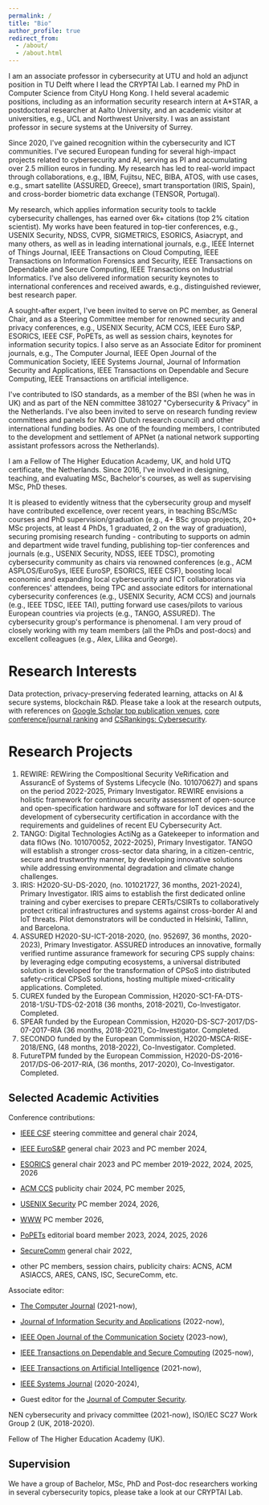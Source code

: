 ```yaml
---
permalink: /
title: "Bio"
author_profile: true
redirect_from: 
  - /about/
  - /about.html
---
```


I am an associate professor in cybersecurity at UTU and hold an adjunct position in TU Delft where I lead the CRYPTAI Lab. I earned my PhD in Computer Science from CityU Hong Kong. I held several academic positions, including as an information security research intern at A*STAR, a postdoctoral researcher at Aalto University, and an academic visitor at universities, e.g., UCL and Northwest University. I was an assistant professor in secure systems at the University of Surrey. 

Since 2020, I've gained recognition within the cybersecurity and ICT communities. I've secured European funding for several high-impact projects related to cybersecurity and AI, serving as PI and accumulating over 2.5 million euros in funding. My research has led to real-world impact through collaborations, e.g., IBM, Fujitsu, NEC, BIBA, ATOS, with use cases, e.g., smart satellite (ASSURED, Greece), smart transportation (IRIS, Spain), and cross-border biometric data exchange (TENSOR, Portugal). 

My research, which applies information security tools to tackle cybersecurity challenges, has earned over 6k+ citations (top 2% citation scientist). My works have been featured in top-tier conferences, e.g., USENIX Security, NDSS, CVPR, SIGMETRICS, ESORICS, Asiacrypt, and many others, as well as in leading international journals, e.g., IEEE Internet of Things Journal, IEEE Transactions on Cloud Computing, IEEE Transactions on Information Forensics and Security, IEEE Transactions on Dependable and Secure Computing, IEEE Transactions on Industrial Informatics. I've also delivered information security keynotes to international conferences and received awards, e.g., distinguished reviewer, best research paper.  

A sought-after expert, I've been invited to serve on PC member, as General Chair, and as a Steering Committee member for renowned security and privacy conferences, e.g.,  USENIX Security, ACM CCS, IEEE Euro S&P, ESORICS, IEEE CSF, PoPETs, as well as session chairs, keynotes for information security topics. I also serve as an Associate Editor for prominent journals, e.g., The Computer Journal, IEEE Open Journal of the Communication Society, IEEE Systems Journal, Journal of Information Security and Applications, IEEE Transactions on Dependable and Secure Computing, IEEE Transactions on artificial intelligence. 

I've contributed to ISO standards, as a member of the BSI (when he was in UK) and as part of the NEN committee 381027 "Cybersecurity & Privacy" in the Netherlands. I've also been invited to serve on research funding review committees and panels for NWO (Dutch research council) and other international funding bodies. As one of the founding members, I contributed to the development and settlement of APNet (a national network supporting assistant professors across the Netherlands).

I am a Fellow of The Higher Education Academy, UK, and hold UTQ certificate, the Netherlands. Since 2016, I've involved in designing, teaching, and evaluating MSc, Bachelor's courses, as well as supervising MSc, PhD theses.  

It is pleased to evidently witness that the cybersecurity group and myself have contributed excellence, over recent years, in teaching BSc/MSc courses and PhD supervision/graduation (e.g., 4+ BSc group projects, 20+ MSc projects, at least 4 PhDs, 1 graduated, 2 on the way of graduation), securing promising research funding - contributing to supports on admin and department wide travel funding, publishing top-tier conferences and journals (e.g., USENIX Security, NDSS, IEEE TDSC), promoting cybersecurity community as chairs via renowned conferences (e.g., ACM ASPLOS/EuroSys, IEEE EuroSP, ESORICS, IEEE CSF), boosting local economic and expanding local cybersecurity and ICT collaborations via conferences' attendees, being TPC and associate editors for international cybersecurity conferences (e.g., USENIX Security, ACM CCS) and journals (e.g., IEEE TDSC, IEEE TAI), putting forward use cases/pilots to various European countries via projects (e.g., TANGO, ASSURED). The cybersecurity group's performance is phenomenal. I am very proud of closely working with my team members (all the PhDs and post-docs) and excellent colleagues (e.g., Alex, Lilika and George).  

Research Interests
======
Data protection, privacy-preserving federated learning, attacks on AI \& secure systems, blockchain R\&D. Please take a look at the research outputs, with references on [Google Scholar top publication venues](https://scholar.google.es/citations?view_op=top_venues&hl=en&vq=eng_computersecuritycryptography), [core conference/journal ranking](http://portal.core.edu.au/conf-ranks/) and [CSRankings: Cybersecurity](https://csrankings.org/#/index?sec&nl).  


Research Projects
======
1. REWIRE: REWiring the ComposItional Security VeRification and AssurancE of Systems of Systems Lifecycle (No. 101070627) and spans on the period 2022-2025, Primary Investigator. REWIRE envisions a holistic framework for continuous security assessment of open-source and open-specification hardware and software for IoT devices and the development of cybersecurity certification in accordance with the requirements and guidelines of recent EU Cybersecurity Act. 
1. TANGO: Digital Technologies ActiNg as a Gatekeeper to information and data flOws (No. 101070052, 2022-2025), Primary Investigator. TANGO will establish a stronger cross-sector data sharing, in a citizen-centric, secure and trustworthy manner, by developing innovative solutions while addressing environmental degradation and climate change challenges. 
1. IRIS: H2020-SU-DS-2020, (no. 101021727, 36 months, 2021-2024), Primary Investigator. IRIS aims to establish the first dedicated online training and cyber exercises to prepare CERTs/CSIRTs to collaboratively protect critical infrastructures and systems against cross-border AI and IoT threats. Pilot demonstrators will be conducted in Helsinki, Tallinn, and Barcelona.
1. ASSURED H2020-SU-ICT-2018-2020, (no. 952697, 36 months, 2020-2023), Primary Investigator. ASSURED introduces an innovative, formally verified runtime assurance framework for securing CPS supply chains: by leveraging edge computing ecosystems, a universal distributed solution is developed for the transformation of CPSoS into distributed safety-critical CPSoS solutions, hosting multiple mixed-criticality applications. Completed.  
1. CUREX funded by the European Commission, H2020-SC1-FA-DTS-2018-1/SU-TDS-02-2018 (36 months, 2018-2021), Co-Investigator. Completed. 
1. SPEAR funded by the European Commission, H2020-DS-SC7-2017/DS-07-2017-RIA (36 months, 2018-2021), Co-Investigator. Completed. 
1. SECONDO funded by the European Commission, H2020-MSCA-RISE-2018/ENG, (48 months, 2018-2022), Co-Investigator. Completed.  
1. FutureTPM funded by the European Commission, H2020-DS-2016-2017/DS-06-2017-RIA, (36 months, 2017-2020), Co-Investigator. Completed. 

Selected Academic Activities 
------
Conference contributions: 

- [IEEE CSF](https://csf2024.ieee-security.org/) steering committee and general chair 2024,

- [IEEE EuroS&P](https://eurosp2023.ieee-security.org/) general chair 2023 and PC member 2024,

- [ESORICS](https://esorics2023.org/) general chair 2023 and PC member 2019-2022, 2024, 2025, 2026 

- [ACM CCS](https://www.sigsac.org/ccs/CCS2024/call-for/call-for-papers.html) publicity chair 2024, PC member 2025, 

- [USENIX Security](https://www.usenix.org/conference/usenixsecurity24) PC member 2024, 2026,

- [WWW](https://www2026.thewebconf.org/) PC member 2026, 

- [PoPETs](https://petsymposium.org/cfp24.php) editorial board member 2023, 2024, 2025, 2026 

- [SecureComm](https://securecomm.eai-conferences.org/2022/) general chair 2022, 

- other PC members, session chairs, publicity chairs: ACNS, ACM ASIACCS, ARES, CANS, ISC, SecureComm, etc.  

Associate editor: 

- [The Computer Journal](https://academic.oup.com/comjnl/pages/Editorial_Board) (2021-now), 

- [Journal of Information Security and Applications](https://www.sciencedirect.com/journal/journal-of-information-security-and-applications) (2022-now), 

- [IEEE Open Journal of the Communication Society](https://www.comsoc.org/publications/journals/ieee-ojcoms) (2023-now),

- [IEEE Transactions on Dependable and Secure Computing](https://www.computer.org/csdl/journal/tq) (2025-now), 

- [IEEE Transactions on Artificial Intelligence](https://cis.ieee.org/publications/ieee-transactions-on-artificial-intelligence) (2021-now), 

- [IEEE Systems Journal](https://ieeesystemsjournal.org/journal-of-boards/) (2020-2024), 

- Guest editor for the [Journal of Computer Security](https://www.iospress.com/catalog/journals/journal-of-computer-security).


NEN cybersecurity and privacy committee (2021-now), ISO/IEC SC27 Work Group 2 (UK, 2018-2020). 

Fellow of The Higher Education Academy (UK). 


Supervision 
------
We have a group of Bachelor, MSc, PhD and Post-doc researchers working in several cybersecurity topics, please take a look at our CRYPTAI Lab. 

